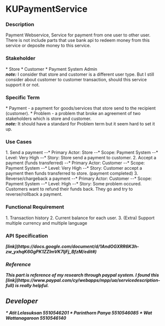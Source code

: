 <h1>KUPaymentService</h1>

<h3>Description</h3>
Payment Webservice, Service for payment from one user to other user. <br>
There is not include parts that use bank api to redeem money from this service or deposite money to this service.

<h3>Stakeholder</h3>
* Store
* Customer
* Payment System Admin
<br><b><i>note:</i></b> I consider that store and customer is a different user type. But I still consider about customer to customer transaction, should this service support it or not.

<h3>Specific Term</h3>
* Payment - a payment for goods/services that store send to the recipient (customer).
* Problem - a problem that broke an agreement of two stakeholders which is store and customer.
<br><b><i>note:</i></b> It should have a standard for Problem term but it seem hard to set it up.

<h3>Use Cases</h3>
1. Send a payment
--* Primary Actor: Store
--* Scope: Payment System
--* Level: Very High
--* Story: Store send a payment to customer.
2. Accept a payment (funds transferred)
--* Primary Actor: Customer
--* Scope: Payment System
--* Level: Very High
--* Story: Customer accept a payment then funds transferred to store. (payment completed)
3. Reverse/chargeback a payment
--* Primary Actor: Customer
--* Scope: Payment System
--* Level: High
--* Story: Some problem occured. Customers want to refund their funds back. They go and try to reverse/rollback a payment.

<h3>Functional Requirement</h3>
1. Transaction history
2. Current balance for each user.
3. (Extra) Support multiple currency and multiple language

<h3>API Specification</h3>
<b><i>[link](https://docs.google.com/document/d/1AndOGXRR6K3h-zw_yxhqK6GgPK1ZZImVK7IjFj_BfzM/edit#) <i><b>

<h3>Reference</h3>
This part is reference of my research through paypal system.
I found this [link](https://www.paypal.com/cy/webapps/mpp/ua/servicedescription-full) is really helpful.

<h2>Developer</h2>
* Atit Lelasuksan 5510546201
* Parinthorn Panya 5510546085
* Wat Wattanagaroon 5510546140
